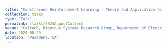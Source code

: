 ```yaml
---
title: "Constrained Reinforcement Learning - Theory and Application to Wireless Networks"
collection: talks
type: "Talk"
permalink: /talks/2024AugustCaltech
venue: "Caltech, Rigorous Systems Research Group, Department of Electrical and Computer Engineering"
date: 2024-08-29
location: "Pasadena, CA"
---
```

